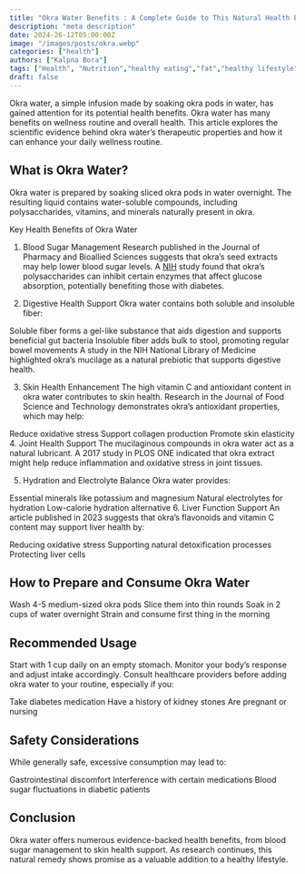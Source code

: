 ```yaml
---
title: "Okra Water Benefits : A Complete Guide to This Natural Health Elixir"
description: "meta description"
date: 2024-26-12T05:00:00Z
image: "/images/posts/okra.webp"
categories: ["health"]
authors: ["Kalpna Bora"]
tags: ["Health", "Nutrition","healthy eating","fat","healthy lifestyle","holistic health", "health Hacks"]
draft: false
---
```


Okra water, a simple infusion made by soaking okra pods in water, has gained attention for its potential health benefits. Okra water has many benefits on wellness routine and overall health.
This article explores the scientific evidence behind okra water’s therapeutic properties and how it can enhance your daily wellness routine.

## What is Okra Water?
Okra water is prepared by soaking sliced okra pods in water overnight. The resulting liquid contains water-soluble compounds, including polysaccharides, vitamins, and minerals naturally present in okra.

Key Health Benefits of Okra Water
1. Blood Sugar Management
Research published in the Journal of Pharmacy and Bioallied Sciences suggests that okra’s seed extracts may help lower blood sugar levels. A [NIH](https://pmc.ncbi.nlm.nih.gov/articles/PMC7865958/) study found that okra’s polysaccharides can inhibit certain enzymes that affect glucose absorption, potentially benefiting those with diabetes.

2. Digestive Health Support
Okra water contains both soluble and insoluble fiber:

Soluble fiber forms a gel-like substance that aids digestion and supports beneficial gut bacteria
Insoluble fiber adds bulk to stool, promoting regular bowel movements
A study in the NIH National Library of Medicine highlighted okra’s mucilage as a natural prebiotic that supports digestive health.

3. Skin Health Enhancement
The high vitamin C and antioxidant content in okra water contributes to skin health. Research in the Journal of Food Science and Technology demonstrates okra’s antioxidant properties, which may help:

Reduce oxidative stress
Support collagen production
Promote skin elasticity
4. Joint Health Support
The mucilaginous compounds in okra water act as a natural lubricant. A 2017 study in PLOS ONE indicated that okra extract might help reduce inflammation and oxidative stress in joint tissues.

5. Hydration and Electrolyte Balance
Okra water provides:

Essential minerals like potassium and magnesium
Natural electrolytes for hydration
Low-calorie hydration alternative
6. Liver Function Support
An article published in 2023 suggests that okra’s flavonoids and vitamin C content may support liver health by:

Reducing oxidative stress
Supporting natural detoxification processes
Protecting liver cells


## How to Prepare and Consume Okra Water

Wash 4-5 medium-sized okra pods
Slice them into thin rounds
Soak in 2 cups of water overnight
Strain and consume first thing in the morning

## Recommended Usage

Start with 1 cup daily on an empty stomach. Monitor your body’s response and adjust intake accordingly. 
Consult healthcare providers before adding okra water to your routine, especially if you:

Take diabetes medication
Have a history of kidney stones
Are pregnant or nursing

## Safety Considerations

While generally safe, excessive consumption may lead to:

Gastrointestinal discomfort
Interference with certain medications
Blood sugar fluctuations in diabetic patients

## Conclusion
Okra water offers numerous evidence-backed health benefits, from blood sugar management to skin health support. 
As research continues, this natural remedy shows promise as a valuable addition to a healthy lifestyle.
